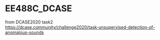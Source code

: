 # EE488C_DCASE
from DCASE2020 task2 <br/>
https://dcase.community/challenge2020/task-unsupervised-detection-of-anomalous-sounds <br/>
